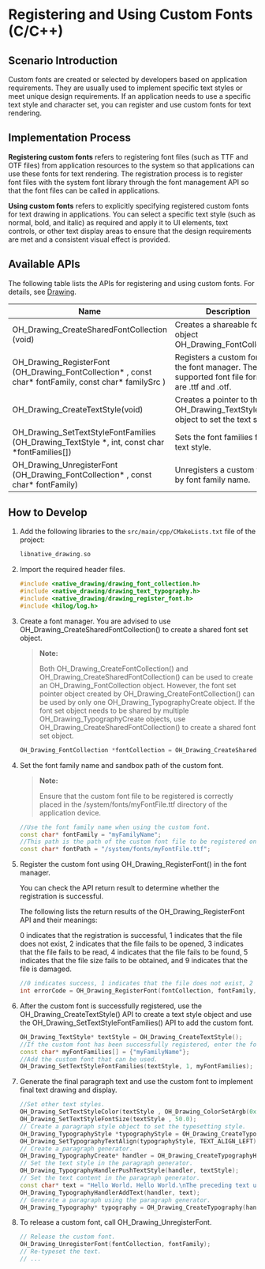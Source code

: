 # Registering and Using Custom Fonts (C/C++)
<!--Kit: ArkGraphics 2D-->
<!--Subsystem: Graphics-->
<!--Owner: @oh_wangxk; @gmiao522; @Lem0nC-->
<!--Designer: @liumingxiang-->
<!--Tester: @yhl0101-->
<!--Adviser: @ge-yafang-->

## Scenario Introduction

Custom fonts are created or selected by developers based on application requirements. They are usually used to implement specific text styles or meet unique design requirements. If an application needs to use a specific text style and character set, you can register and use custom fonts for text rendering.


## Implementation Process

**Registering custom fonts** refers to registering font files (such as TTF and OTF files) from application resources to the system so that applications can use these fonts for text rendering. The registration process is to register font files with the system font library through the font management API so that the font files can be called in applications.

**Using custom fonts** refers to explicitly specifying registered custom fonts for text drawing in applications. You can select a specific text style (such as normal, bold, and italic) as required and apply it to UI elements, text controls, or other text display areas to ensure that the design requirements are met and a consistent visual effect is provided.


## Available APIs

The following table lists the APIs for registering and using custom fonts. For details, see [Drawing](../reference/apis-arkgraphics2d/capi-drawing.md).

| Name| Description| 
| -------- | -------- |
| OH_Drawing_CreateSharedFontCollection (void) | Creates a shareable font set object OH_Drawing_FontCollection.| 
| OH_Drawing_RegisterFont (OH_Drawing_FontCollection\* , const char\* fontFamily, const char\* familySrc ) | Registers a custom font with the font manager. The supported font file formats are .ttf and .otf.| 
| OH_Drawing_CreateTextStyle(void) | Creates a pointer to the OH_Drawing_TextStyle object to set the text style.| 
| OH_Drawing_SetTextStyleFontFamilies (OH_Drawing_TextStyle \*, int, const char \*fontFamilies[]) | Sets the font families for a text style.| 
| OH_Drawing_UnregisterFont (OH_Drawing_FontCollection\* , const char\* fontFamily) | Unregisters a custom font by font family name.| 

## How to Develop
1. Add the following libraries to the `src/main/cpp/CMakeLists.txt` file of the project:
   ```c++
   libnative_drawing.so
   ```

2. Import the required header files.

   ```c++
   #include <native_drawing/drawing_font_collection.h>
   #include <native_drawing/drawing_text_typography.h>
   #include <native_drawing/drawing_register_font.h>
   #include <hilog/log.h>
   ```

3. Create a font manager. You are advised to use OH_Drawing_CreateSharedFontCollection() to create a shared font set object.

   > **Note:**
   >
   > Both OH_Drawing_CreateFontCollection() and OH_Drawing_CreateSharedFontCollection() can be used to create an OH_Drawing_FontCollection object. However, the font set pointer object created by OH_Drawing_CreateFontCollection() can be used by only one OH_Drawing_TypographyCreate object. If the font set object needs to be shared by multiple OH_Drawing_TypographyCreate objects, use OH_Drawing_CreateSharedFontCollection() to create a shared font set object.

   ```c++
   OH_Drawing_FontCollection *fontCollection = OH_Drawing_CreateSharedFontCollection(); 
   ```

4. Set the font family name and sandbox path of the custom font.

   > **Note:**
   >
   > Ensure that the custom font file to be registered is correctly placed in the /system/fonts/myFontFile.ttf directory of the application device.

   ```c++
   //Use the font family name when using the custom font.
   const char* fontFamily = "myFamilyName"; 
   //This path is the path of the custom font file to be registered on the application device. Ensure that the custom font file is correctly placed in this path.
   const char* fontPath = "/system/fonts/myFontFile.ttf"; 
   ```

5. Register the custom font using OH_Drawing_RegisterFont() in the font manager.

   You can check the API return result to determine whether the registration is successful.

   The following lists the return results of the OH_Drawing_RegisterFont API and their meanings:

   0 indicates that the registration is successful, 1 indicates that the file does not exist, 2 indicates that the file fails to be opened, 3 indicates that the file fails to be read, 4 indicates that the file fails to be found, 5 indicates that the file size fails to be obtained, and 9 indicates that the file is damaged.

   ```c++
   //0 indicates success, 1 indicates that the file does not exist, 2 indicates that the file fails to be opened, 3 indicates that the file fails to be read, 4 indicates that the file fails to be found, 5 indicates that the file size fails to be obtained, and 9 indicates that the file is damaged.
   int errorCode = OH_Drawing_RegisterFont(fontCollection, fontFamily, fontPath); 
   ```

6. After the custom font is successfully registered, use the OH_Drawing_CreateTextStyle() API to create a text style object and use the OH_Drawing_SetTextStyleFontFamilies() API to add the custom font.

   ```c++
   OH_Drawing_TextStyle* textStyle = OH_Drawing_CreateTextStyle();
   //If the custom font has been successfully registered, enter the font family name of the custom font.
   const char* myFontFamilies[] = {"myFamilyName"}; 
   //Add the custom font that can be used.
   OH_Drawing_SetTextStyleFontFamilies(textStyle, 1, myFontFamilies);
   ```

7. Generate the final paragraph text and use the custom font to implement final text drawing and display.

   ```c++
   //Set other text styles.
   OH_Drawing_SetTextStyleColor(textStyle , OH_Drawing_ColorSetArgb(0xFF, 0x00, 0x00, 0x00));
   OH_Drawing_SetTextStyleFontSize(textStyle , 50.0);
   // Create a paragraph style object to set the typesetting style.
   OH_Drawing_TypographyStyle *typographyStyle = OH_Drawing_CreateTypographyStyle();
   OH_Drawing_SetTypographyTextAlign(typographyStyle, TEXT_ALIGN_LEFT); // Set the paragraph style to left alignment.
   // Create a paragraph generator.
   OH_Drawing_TypographyCreate* handler = OH_Drawing_CreateTypographyHandler(typographyStyle, fontCollection);
   // Set the text style in the paragraph generator.
   OH_Drawing_TypographyHandlerPushTextStyle(handler, textStyle);
   // Set the text content in the paragraph generator.
   const char* text = "Hello World. Hello World.\nThe preceding text uses the theme font.";
   OH_Drawing_TypographyHandlerAddText(handler, text);
   // Generate a paragraph using the paragraph generator.
   OH_Drawing_Typography* typography = OH_Drawing_CreateTypography(handler);
   ```

7. To release a custom font, call OH_Drawing_UnregisterFont.

   ```c++
   // Release the custom font.
   OH_Drawing_UnregisterFont(fontCollection, fontFamily);
   // Re-typeset the text.
   // ...
   ```
